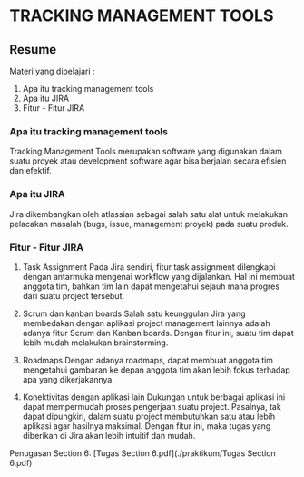 # TRACKING MANAGEMENT TOOLS

## Resume
Materi yang dipelajari :
1. Apa itu tracking management tools
2. Apa itu JIRA
3. Fitur - Fitur JIRA

### Apa itu tracking management tools
Tracking Management Tools merupakan software yang digunakan dalam suatu proyek atau development software agar bisa berjalan secara efisien dan efektif. 

### Apa itu JIRA
Jira dikembangkan oleh atlassian sebagai salah satu alat untuk melakukan pelacakan masalah (bugs, issue, management proyek) pada suatu produk.

### Fitur - Fitur JIRA
1. Task Assignment
Pada Jira sendiri, fitur task assignment dilengkapi dengan antarmuka mengenai workflow yang dijalankan. Hal ini membuat anggota tim, bahkan tim lain dapat mengetahui sejauh mana progres dari suatu project tersebut. 

2. Scrum dan kanban boards 
Salah satu keunggulan Jira yang membedakan dengan aplikasi project management lainnya adalah adanya fitur Scrum dan Kanban boards. Dengan fitur ini, suatu tim dapat lebih mudah melakukan brainstorming.  

3. Roadmaps
Dengan adanya roadmaps, dapat membuat anggota tim mengetahui gambaran ke depan anggota tim akan lebih fokus terhadap apa yang dikerjakannya. 

4. Konektivitas dengan aplikasi lain
Dukungan untuk berbagai aplikasi ini dapat mempermudah proses pengerjaan suatu project. Pasalnya, tak dapat dipungkiri, dalam suatu project membutuhkan satu atau lebih aplikasi agar hasilnya maksimal. Dengan fitur ini, maka tugas yang diberikan di Jira akan lebih intuitif dan mudah.

Penugasan Section 6:
[Tugas Section 6.pdf](./praktikum/Tugas Section 6.pdf)